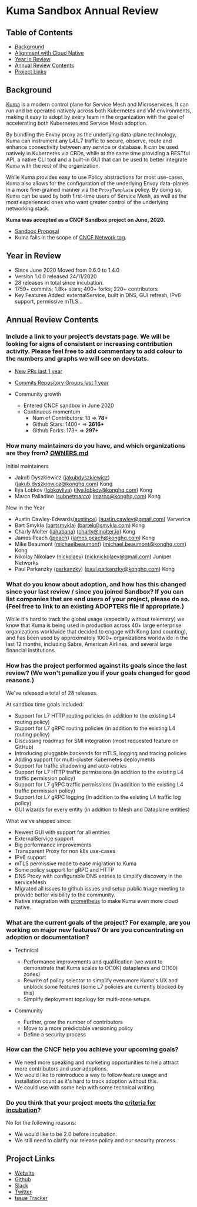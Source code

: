 # Kuma Sandbox Annual Review

## Table of Contents

- [Background](#background)
- [Alignment with Cloud Native](#alignment-with-cloud-native)
- [Year in Review](#year-in-review)
- [Annual Review Contents](#annual-review-contents)
- [Project Links](#project-links)

## Background

[Kuma](https://kuma.io) is a modern control plane for Service Mesh and Microservices. It can run and be operated natively across both Kubernetes and VM environments, making it easy to adopt by every team in the organization with the goal of accelerating both Kubernetes and Service Mesh adoption.

By bundling the Envoy proxy as the underlying data-plane technology, Kuma can instrument any L4/L7 traffic to secure, observe, route and enhance connectivity between any service or database. It can be used natively in Kubernetes via CRDs, while at the same time providing a RESTful API, a native CLI tool and a built-in GUI that can be used to better integrate Kuma with the rest of the organization.

While Kuma provides easy to use Policy abstractions for most use-cases, Kuma also allows for the configuration of the underlying Envoy data-planes in a more fine-grained manner via the `ProxyTemplate` policy. By doing so, Kuma can be used by both first-time users of Service Mesh, as well as the most experienced ones who want greater control of the underlying networking stack.


**Kuma was accepted as a CNCF Sandbox project on June, 2020.**
- [Sandbox Proposal](https://github.com/cncf/toc/blob/main/proposals/sandbox/kuma.md)
- Kuma falls in the scope of [CNCF Network tag](https://github.com/cncf/tag-network).


## Year in Review

- Since June 2020 Moved from 0.6.0 to 1.4.0
- Version 1.0.0 released 24/11/2020
- 28 releases in total since incubation.
- 1759+ commits; 1.8k+ stars; 400+ forks; 220+ contributors
- Key Features Added: externalService, built in DNS, GUI refresh, IPv6 support, permissive mTLS... 

## Annual Review Contents

### Include a link to your project’s devstats page. We will be looking for signs of consistent or increasing contribution activity. Please feel free to add commentary to add colour to the numbers and graphs we will see on devstats.

  - [New PRs last 1 year](https://kuma.devstats.cncf.io/d/15/new-prs-in-repository-groups?orgId=1&from=1586448000000&to=1622476799000&var-period=w&var-repogroup_name=All)

  - [Commits Repository Groups last 1 year](https://kuma.devstats.cncf.io/d/2/commits-repository-groups?orgId=1&from=now-1y&to=now&var-period=w&var-repogroups=All)

  - Community growth
    - Entered CNCF sandbox in June 2020
    - Continuous momentum
      - Num of Contributors: 18 => **78+**
      - Github Stars: 1400+ => **2616+**
      - Github Forks: 173+ => **297+**

### How many maintainers do you have, and which organizations are they from? [OWNERS.md](https://github.com/kumahq/kuma/blob/master/OWNERS.md)

  Initial maintainers
  * Jakub Dyszkiewicz ([jakubdyszkiewicz](https://github.com/jakubdyszkiewicz)) (jakub.dyszkiewicz@konghq.com) Kong
  * Ilya Lobkov ([lobkovilya](https://github.com/lobkovilya)) (ilya.lobkov@konghq.com) Kong
  * Marco Palladino ([subnetmarco](https://github.com/subnetmarco)) (marco@konghq.com) Kong

  New in the Year

  * Austin Cawley-Edwards([austince](https://github.com/austince)) (austin.cawley@gmail.com) Ververica
  * Bart Smykla ([bartsmykla](https://github.com/bartsmykla)) (bartek@smykla.com) Kong
  * Charly Molter ([lahabana](https://github.com/lahabana)) (charly@molter.io) Kong
  * James Peach ([jpeach](https://github.com/jpeach)) (james.peach@konghq.com) Kong
  * Mike Beaumont ([michaelbeaumont](https://github.com/michaelbeaumont)) (michael.beaumont@konghq.com) Kong
  * Nikolay Nikolaev ([nickolaev](https://github.com/nickolaev)) (nicknickolaev@gmail.com) Juniper Networks 
  * Paul Parkanzky ([parkanzky](https://github.com/parkanzky)) (paul.parkanzky@konghq.com) Kong


### What do you know about adoption, and how has this changed since your last review / since you joined Sandbox? If you can list companies that are end users of your project, please do so. (Feel free to link to an existing ADOPTERS file if appropriate.)

While it's hard to track the global usage (especially without telemetry) we know that Kuma is being used in production across 40+ large enterprise organizations worldwide that decided to engage with Kong (and counting), and has been used by approximately 1000+ organizations worldwide in the last 12 months, including Sabre, American Airlines, and several large financial institutions.

### How has the project performed against its goals since the last review? (We won't penalize you if your goals changed for good reasons.)

We've released a total of 28 releases.

At sandbox time goals included:

* Support for L7 HTTP routing policies (in addition to the existing L4 routing policy)
* Support for L7 gRPC routing policies (in addition to the existing L4 routing policy)
* Discussing roadmap for SMI integration (most requested feature on GitHub)
* Introducing pluggable backends for mTLS, logging and tracing policies
* Adding support for multi-cluster Kubernetes deployments
* Support for traffic shadowing and auto-retries
* Support for L7 HTTP traffic permissions (in addition to the existing L4 traffic permission policy)
* Support for L7 gRPC traffic permissions (in addition to the existing L4 traffic permission policy)
* Support for L7 gRPC logging (in addition to the existing L4 traffic log policy)
* GUI wizards for every entity (in addition to Mesh and Dataplane entities)

What we've shipped since:

* Newest GUI with support for all entities
* ExternalService support
* Big performance improvements
* Transparent Proxy for non k8s use-cases
* IPv6 support
* mTLS permissive mode to ease migration to Kuma
* Some policy support for gRPC and HTTP
* DNS Proxy with configurable DNS entries to simplify discovery in the serviceMesh
* Migrated all issues to github issues and setup public triage meeting to provide better visibility to the community.
* Native integration with [prometheus](https://prometheus.io/docs/prometheus/latest/configuration/configuration/#kuma_sd_config) to make Kuma even more cloud native.

### What are the current goals of the project? For example, are you working on major new features? Or are you concentrating on adoption or documentation?

  - Technical
    - Performance improvements and qualification (we want to demonstrate that Kuma scales to O(10K) dataplanes and O(100) zones)
    - Rewrite of policy selector to simplify even more Kuma's UX and unblock some features (some L7 policies are currently blocked by this)
    - Simplify deployment topology for multi-zone setups.

  - Community
    - Further, grow the number of contributors
    - Move to a more predictable versioning policy 
    - Define a security process


### How can the CNCF help you achieve your upcoming goals?

  - We need more speaking and marketing opportunities to help attract more contributors and user adoptions.
  - We would like to reintroduce a way to follow feature usage and installation count as it's hard to track adoption without this.
  - We could use with some help with some technical writing.

### Do you think that your project meets the [criteria for incubation](https://github.com/cncf/toc/blob/master/process/graduation_criteria.md#incubating-stage)?

No for the following reasons:

  - We would like to be 2.0 before incubation. 
  - We still need to clarify our release policy and our security process. 

## Project Links
 - [Website](https://kuma.io/)
 - [Github](https://github.com/kumahq/kuma)
 - [Slack](https://chat.kuma.io)
 - [Twitter](https://twitter.com/kumamesh)
 - [Issue Tracker](https://github.com/kumahq/kuma/issues)
